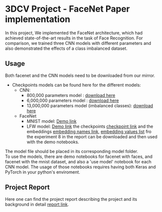 ﻿# 3DCV Project - FaceNet Paper implementation

In this project, We implemented the FaceNet architecture, which had achieved state-of-the-art results in the task of Face Recognition. For comparison, we trained three CNN models with different parameters and also demonstrated the effects of a class imbalanced dataset.


## Usage
Both facenet and the CNN models need to be downloaded from our mirror. <br />
- Checkpoints models can be found here for the different models:
    - CNN:
      - 800,000 parameters model : [download here](https://nx29079.your-storageshare.de/s/QFe5spQKAx4s26E)
      - 6,000,000 parameters model : [download here](https://nx29079.your-storageshare.de/s/nGfDL4g5ssaPirq)
      - 13,000,000 parameters model (imbalanced classes): [download here](https://nx29079.your-storageshare.de/s/iCiywWicPwb4CYz)
    - FaceNet
      - MNIST model: [Demo link](https://github.com/GaLebel/3dcv_facenet/blob/main/models/MNIST%20Toy%20Example/MNIST_Toy.ipynb)
      - LFW model: [Demo link](https://github.com/GaLebel/3dcv_facenet/blob/main/models/FaceNet/FaceNet_Demo.ipynb)
    the checkpoints [checkpoint link](https://github.com/GaLebel/3dcv_facenet/blob/main/models/FaceNet/data/cv_exp8.zip) and the embeddings [embedding names link](https://github.com/GaLebel/3dcv_facenet/blob/main/models/FaceNet/data/embed_list_names_exp8.csv), [embedding values list](https://github.com/GaLebel/3dcv_facenet/blob/main/models/FaceNet/data/embed_list_np_exp8.csv) fro the experiment 8 in the report can be downloaded and then used with the demo notebooks.

The model file should be placed in its corresponding model folder.<br />
To use the models, there are demo notebooks for facenet with faces, and facenet with the mnist dataset, and also a 'use model' notebook for each CNN model.
The usage of those notebooks requires having both Keras and PyTorch in your python's enviroment.

## Project Report
Here one can find the project report describing the project and its background in detail [report link](https://nx29079.your-storageshare.de/s/bKykp5N9KbHxZNz).
